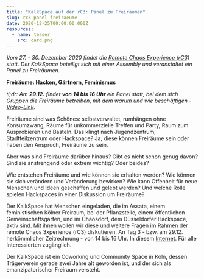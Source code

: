 ```yaml
---
title: "KalkSpace auf der rC3: Panel zu Freiräumen"
slug: rc3-panel-freiraeume
date: 2020-12-25T00:00:00.000Z
resources:
  - name: teaser
    src: card.png
---
```


_Vom 27. - 30. Dezember 2020 findet die [Remote Chaos Experience (rC3)](https://rc3.world/) statt. Der KalkSpace beteiligt sich mit einer Assembly und veranstaltet ein Panel zu Freiräumen._

**Freiräume: Hacken, Gärtnern, Feminismus**

_tl;dr: Am **29.12.** findet **von 14 bis 16 Uhr** ein Panel statt, bei dem sich Gruppen die Freiräume betreiben, mit dem warum und wie beschäftigen - [Video-Link](https://bbb.kalk.space/b/kal-xeo-nok)._

Freiräume sind was Schönes: selbstverwaltet, rumhängen ohne Konsumzwang, Räume für unkommerzielle Treffen und Party, Raum zum Ausprobieren und Basteln. Das klingt nach Jugendzentrum, Stadtteilzentrum oder Hackspace? Ja, diese können Freiräume sein oder haben den Anspruch, Freiräume zu sein.

Aber was sind Freiräume darüber hinaus? Gibt es nicht schon genug davon? Sind sie anstrengend oder extrem wichtig? Oder beides?

Wie entstehen Freiräume und wie können sie erhalten werden? Wie können sie sich verändern und Veränderung bewirken? Wie kann Offenheit für neue Menschen und Ideen geschaffen und gelebt werden? Und welche Rolle spielen Hackspaces in einer Diskussion um Freiräume?

Der KalkSpace hat Menschen eingeladen, die im Assata, einem feministischen Kölner Freiraum, bei der Pflanzstelle, einem öffentlichen Gemeinschaftsgarten, und im Chaosdorf, dem Düsseldorfer Hackspace, aktiv sind. Mit ihnen wollen wir diese und weitere Fragen im Rahmen der remote Chaos 3xperience (rC3) diskutieren. An Tag 3 - bzw. am 29.12. herkömmlicher Zeitrechnung - von 14 bis 16 Uhr. In diesem [Internet](https://bbb.kalk.space/b/kal-xeo-nok). Für alle Interessierten zugänglich.

Der KalkSpace ist ein Coworking und Community Space in Köln, dessen Trägerverein gerade zwei Jahre alt geworden ist, und der sich als emanzipatorischer Freiraum versteht.

